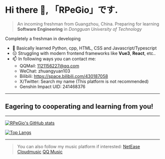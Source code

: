 # Hi there 👋, 「RPeGio」です.

> An incoming freshman from Guangzhou, China.
> Preparing for learning **Software Engineering** in *Dongguan University of Technology*

Completely a freshman in developing
- 🔭 Basically learned Python, cpp, HTML, CSS and Javascript/Typescript
- 😖 Struggling with modern frontend frameworks like **Vue3**, **React**, etc..
- 📫 In following ways you can contact me:
	- QQMail: 1121156227@qq.com
	- WeChat: zhuangyuan103
	- Bilibili: https://space.bilibili.com/430187058
	- X/Twitter: Search my name (This platform is not recommended)
   	- Genshin Impact UID: 241468376
---

## Eagering to cooperating and learning from you!

---

[![RPeGio's GitHub stats](https://github-readme-stats.vercel.app/api?username=RPeGio)](https://github.com/anuraghazra/github-readme-stats)

[![Top Langs](https://github-readme-stats.vercel.app/api/top-langs/?username=RPeGio)](https://github.com/anuraghazra/github-readme-stats)

---

> You can also follow my music platform if interested:
<a href="https://music.163.com/#/artist?id=34779628">NetEase Cloudmusic</a>
<a href="https://y.qq.com/n/ryqq/singer/002h6aOv121rJ5">QQ Music</a>
